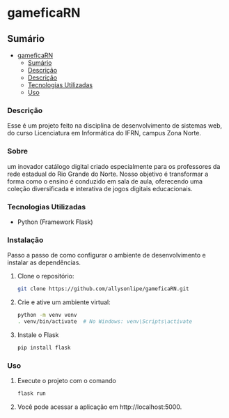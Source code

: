 # gameficaRN

## Sumário

- [gameficaRN](#gameficaRN)
  - [Sumário](#sumário)
  - [Descrição](#descrição)
  - [Descrição](#sobre)
  - [Tecnologias Utilizadas](#tecnologias-utilizadas)
  - [Uso](#uso)
  

### Descrição
Esse é um projeto feito na disciplina de desenvolvimento de sistemas web, do curso Licenciatura em Informática do IFRN, campus Zona Norte.
### Sobre
um inovador catálogo digital criado especialmente para os
professores da rede estadual do Rio Grande do Norte. Nosso objetivo é transformar a forma como o ensino
é conduzido em sala de aula, oferecendo uma coleção diversificada e interativa de jogos digitais
educacionais.

### Tecnologias Utilizadas

- Python (Framework Flask)

### Instalação

Passo a passo de como configurar o ambiente de desenvolvimento e instalar as dependências.

1. Clone o repositório:
    ```bash
    git clone https://github.com/allysonlipe/gameficaRN.git
    ```
2. Crie e ative um ambiente virtual:
    ```bash
    python -m venv venv
    . venv/bin/activate  # No Windows: venv\Scripts\activate
    ```
3. Instale o Flask 
    ```bash
    pip install flask
    ```

### Uso
1. Execute o projeto com o comando
    ```bash
    flask run
    ```
2. Você pode acessar a aplicação em http://localhost:5000.

